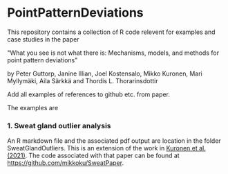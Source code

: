 # PointPatternDeviations

This repository contains a collection of R code relevent for examples and case studies in the paper 

"What you see is not what there is: Mechanisms, models, and methods for point pattern deviations" 

by Peter Guttorp, Janine Illian, Joel Kostensalo, Mikko Kuronen, Mari Myllym&auml;ki, Aila S&auml;rkk&auml; and Thordis L. Thorarinsdottir

Add all examples of references to github etc. from paper. 

The examples are 

### 1. Sweat gland outlier analysis

An R markdown file and the associated pdf output are location in the folder SweatGlandOutliers. 
This is an extension of the work in <a href="https://doi.org/10.1002/sim.8891" target="new">Kuronen et al. (2021)</a>. The code associated with that paper can be found at https://github.com/mikkoku/SweatPaper. 
